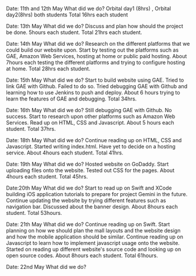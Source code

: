Date: 11th and 12th May 
What did we do? Orbital day1 (8hrs) , Orbital day2(8hrs) both students
Total 16hrs each student

Date: 13th May
What did we do? Discuss and plan how should the project be done. 5hours each student.
Total 21hrs each student.

Date: 14th May
What did we do? Research on the different platforms that we could build our website upon. 
                Start by testing out the platforms such as GAE, Amazon Web Services, hosting at home
                or public paid hosting.
           		About 7hours each testing the different platforms and trying to configure hosting at home.
Total 28hrs each student.
           		
Date: 15th May
What did we do? Start to build website using GAE. Tried to link GAE with Github. Failed to do so. Tried debugging GAE
				with Github and learning how to use Jenkins to push and deploy. 
				About 6 hours trying to learn the features of GAE and debugging.
Total 34hrs. 

Date: 16th May
What did we do? Still debugging GAE with Github. No success. Start to research upon other platforms such as Amazon Web Services.
				Read up on HTML, CSS and Javascript. 
				About 5 hours each student.
Total 37hrs.

Date: 18th May
What did we do? Continue reading up on HTML, CSS and Javascript. Started writing index.html. Have yet to decide on a hosting service.
				About 4hours each student.
Total 41hrs.

Date: 19th May
What did we do? Hosted website on GoDaddy. Start uploading files onto the website. Tested out CSS for the pages.
				About 4hours each student.
Total 45hrs.

Date:20th May
What did we do? Start to read up on Swift and XCode building iOS application tutorials to prepare for project Gemini in the future.
				Continue updating the website by trying different features such as navigation bar. Discussed about the banner design.
				About 8hours each student.
Total 53hours.

Date: 21th May
What did we do? Continue reading up on Swift. Start planning on how we should plan the mall layouts and the website design and how the mobile
				application should be similar. Continue reading up on Javascript to learn how to implement javascript usage onto the website. 
				Started on reading up different website's source code and looking up on open source codes.
				About 8hours each student.
Total 61hours.

Date: 22nd May
What did we do? 